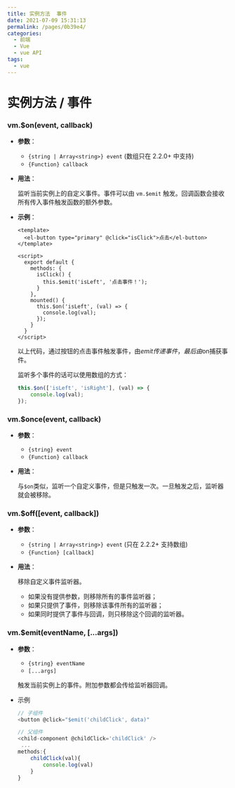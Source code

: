 ```yaml
---
title: 实例方法  事件
date: 2021-07-09 15:31:13
permalink: /pages/0b39e4/
categories:
  - 前端
  - Vue
  - vue API
tags:
  - vue
---
```


# 实例方法 / 事件

### vm.$on(event, callback)

- **参数**：

  - `{string | Array<string>} event` (数组只在 2.2.0+ 中支持)
  - `{Function} callback`

- **用法**：

  监听当前实例上的自定义事件。事件可以由 `vm.$emit` 触发。回调函数会接收所有传入事件触发函数的额外参数。

<!-- more -->

- **示例**：

  ```vue
  <template>
  	<el-button type="primary" @click="isClick">点击</el-button>
  </template>
  
  <script>
    export default {
      methods: {
        isClick() {
          this.$emit('isLeft', '点击事件！');
        }
      },
      mounted() {
        this.$on('isLeft', (val) => {
          console.log(val);
        });
      }
    }
  </script>
  ```

  以上代码，通过按钮的点击事件触发事件，由$emit传递事件，最后由$on捕获事件。

  监听多个事件的话可以使用数组的方式：

  ```js
  this.$on(['isLeft', 'isRight'], (val) => {
      console.log(val);	
  });
  ```


### vm.$once(event, callback)

- **参数**：

  - `{string} event`
  - `{Function} callback`

- **用法**：

  与`$on`类似，监听一个自定义事件，但是只触发一次。一旦触发之后，监听器就会被移除。

  

### vm.$off([event, callback])

- **参数**：

  - `{string | Array<string>} event` (只在 2.2.2+ 支持数组)
  - `{Function} [callback]`

- **用法**：

  移除自定义事件监听器。

  - 如果没有提供参数，则移除所有的事件监听器；
  - 如果只提供了事件，则移除该事件所有的监听器；
  - 如果同时提供了事件与回调，则只移除这个回调的监听器。

### vm.$emit(eventName, [...args])

- **参数**：

  - `{string} eventName`
  - `[...args]`

  触发当前实例上的事件。附加参数都会传给监听器回调。

* 示例

  ```js
  // 子组件
  <button @click="$emit('childClick', data)"
  
  // 父组件
  <child-component @childClick='childClick' />
   ...
  methods:{
      childClick(val){
          console.log(val)
      }
  }
  ```

  